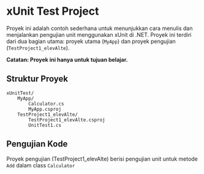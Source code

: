 # xUnit Test Project

Proyek ini adalah contoh sederhana untuk menunjukkan cara menulis dan menjalankan pengujian unit menggunakan xUnit di .NET. Proyek ini terdiri dari dua bagian utama: proyek utama (`MyApp`) dan proyek pengujian (`TestProject1_elevAlte`).

**Catatan: Proyek ini hanya untuk tujuan belajar.**

## Struktur Proyek
```
xUnitTest/
    MyApp/
        Calculator.cs
        MyApp.csproj
    TestProject1_elevAlte/
        TestProject1_elevAlte.csproj
        UnitTest1.cs
```

## Pengujian Kode
Proyek pengujian (TestProject1_elevAlte) berisi pengujian unit untuk metode `Add` dalam class `Calculator`